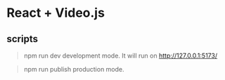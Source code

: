 # React + Video.js

## scripts
> npm run dev
development mode. It will run on http://127.0.0.1:5173/

> npm run publish
production mode.